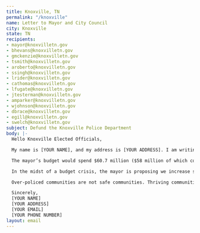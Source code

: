 ```yaml
---
title: Knoxville, TN
permalink: "/knoxville"
name: Letter to Mayor and City Council
city: Knoxville
state: TN
recipients:
- mayor@knoxvilletn.gov
- bhevans@knoxvilletn.gov
- gmckenzie@knoxvilletn.gov
- tsmith@knoxvilletn.gov
- aroberto@knoxvilletn.gov
- ssingh@knoxvilletn.gov
- lrider@knoxvilletn.gov
- cathomas@knoxvilletn.gov
- lfugate@knoxvilletn.gov
- jtesterman@knoxvilletn.gov
- amparker@knoxvilletn.gov
- wjohnson@knoxvilletn.gov
- dbrace@knoxvilletn.gov
- egill@knoxvilletn.gov
- swelch@knoxvilletn.gov
subject: Defund the Knoxville Police Department
body: |-
  Hello Knoxville Elected Officials,

  My name is [YOUR NAME], and my address is [YOUR ADDRESS]. I am writing to say that I am strongly against the provisions found in the FY2020-2021 budget.

  The mayor’s budget would spend $60.7 million ($58 million of which comes directly from the Knoxville City General Fund of $164.5 million, or 35%) on a “public safety” system that does not keep us safe. The vast majority of that money would be spent on police, jails, and courts. That means the mayor wants to spend more on cops and cages than on almost all public goods combined. Fully 1/3 of the full-time government positions in this city are police officers. This isn’t how we create public safety. True public safety requires fully-funded and community-controlled resources, not more police and jails.

  In the midst of a budget crisis, the mayor is proposing we increase spending on police and jails, and decrease spending on social services, transit, and other critical public goods. This is unacceptable and will not keep us safe. The mayor has stressed the necessity of fiscal austerity during these trying times, but these cuts come at the expense of necessary community services instead of a massively overfunded police force.

  Over-policed communities are not safe communities. Thriving communities are safe communities, and communities thrive when they are well-resourced. We deserve a budget that divests from policing and jails and uses that money to invest in our community.

  Sincerely,
  [YOUR NAME]
  [YOUR ADDRESS]
  [YOUR EMAIL]
  [YOUR PHONE NUMBER]
layout: email
---
```


